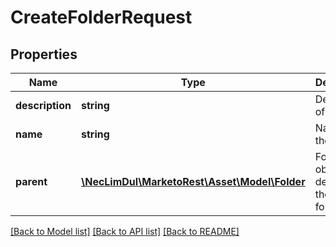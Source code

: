# CreateFolderRequest

## Properties

Name | Type | Description | Notes
------------ | ------------- | ------------- | -------------
**description** | **string** | Description of the asset | [optional] 
**name** | **string** | Name of the Folder | 
**parent** | [**\NecLimDul\MarketoRest\Asset\Model\Folder**](Folder.md) | Folder object describing the parent folder | 

[[Back to Model list]](../README.md#documentation-for-models) [[Back to API list]](../README.md#documentation-for-api-endpoints) [[Back to README]](../README.md)
